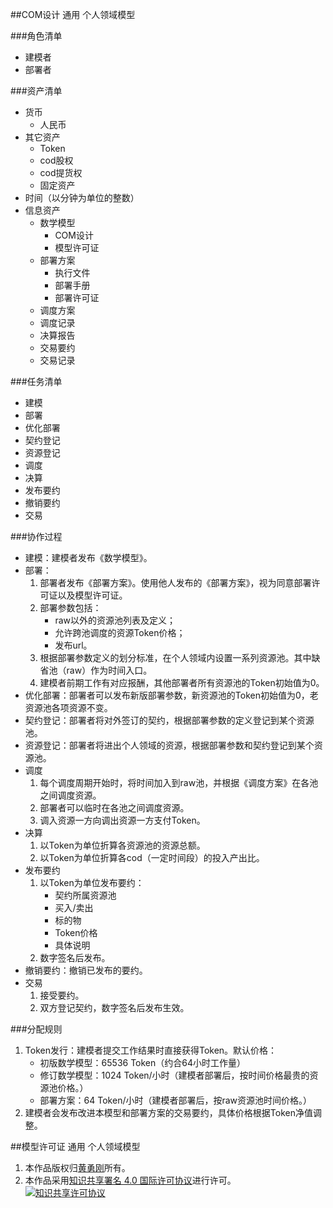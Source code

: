 ##COM设计 
通用 个人领域模型

###角色清单
* 建模者
* 部署者

###资产清单
* 货币
	* 人民币
* 其它资产
	* Token
	* cod股权
	* cod提货权
	* 固定资产
* 时间（以分钟为单位的整数）
* 信息资产
	* 数学模型
		* COM设计
		* 模型许可证
	* 部署方案
		* 执行文件
		* 部署手册
		* 部署许可证
	* 调度方案
	* 调度记录
	* 决算报告
	* 交易要约
	* 交易记录

###任务清单
* 建模
* 部署
* 优化部署
* 契约登记
* 资源登记
* 调度
* 决算
* 发布要约
* 撤销要约
* 交易
 
###协作过程
* 建模：建模者发布《数学模型》。
* 部署：
	1. 部署者发布《部署方案》。使用他人发布的《部署方案》，视为同意部署许可证以及模型许可证。
	2. 部署参数包括：
		- raw以外的资源池列表及定义；
		- 允许跨池调度的资源Token价格；
		- 发布url。
	3. 根据部署参数定义的划分标准，在个人领域内设置一系列资源池。其中缺省池（raw）作为时间入口。
	4. 建模者前期工作有对应报酬，其他部署者所有资源池的Token初始值为0。
* 优化部署：部署者可以发布新版部署参数，新资源池的Token初始值为0，老资源池各项资源不变。
* 契约登记：部署者将对外签订的契约，根据部署参数的定义登记到某个资源池。
* 资源登记：部署者将进出个人领域的资源，根据部署参数和契约登记到某个资源池。
* 调度
	1. 每个调度周期开始时，将时间加入到raw池，并根据《调度方案》在各池之间调度资源。
	2. 部署者可以临时在各池之间调度资源。
	3. 调入资源一方向调出资源一方支付Token。
* 决算
	1. 以Token为单位折算各资源池的资源总额。
	2. 以Token为单位折算各cod（一定时间段）的投入产出比。
* 发布要约
	1. 以Token为单位发布要约：
		* 契约所属资源池
		* 买入/卖出
		* 标的物
		* Token价格
		* 具体说明
	2. 数字签名后发布。
* 撤销要约：撤销已发布的要约。
* 交易
	1. 接受要约。
	2. 双方登记契约，数字签名后发布生效。

###分配规则
1. Token发行：建模者提交工作结果时直接获得Token。默认价格：
	* 初版数学模型：65536 Token（约合64小时工作量）
	* 修订数学模型：1024 Token/小时（建模者部署后，按时间价格最贵的资源池价格。）
	* 部署方案：64 Token/小时（建模者部署后，按raw资源池时间价格。）
2. 建模者会发布改进本模型和部署方案的交易要约，具体价格根据Token净值调整。

##模型许可证
通用 个人领域模型

1. 本作品版权归[黄勇刚](mailto:huangyg@mars22.com)所有。
2. 本作品采用<a rel="license" href="http://creativecommons.org/licenses/by-sa/4.0/">知识共享署名 4.0 国际许可协议</a>进行许可。  
<a rel="license" href="http://creativecommons.org/licenses/by-sa/4.0/"><img alt="知识共享许可协议" style="border-width:0" src="https://licensebuttons.net/l/by-sa/4.0/88x31.png" /></a>